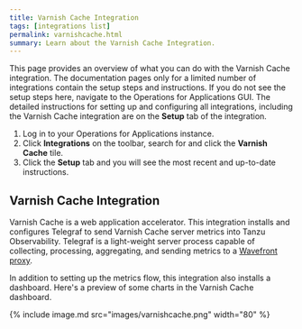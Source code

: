```yaml
---
title: Varnish Cache Integration
tags: [integrations list]
permalink: varnishcache.html
summary: Learn about the Varnish Cache Integration.
---
```


This page provides an overview of what you can do with the Varnish Cache integration. The documentation pages only for a limited number of integrations contain the setup steps and instructions. If you do not see the setup steps here, navigate to the Operations for Applications GUI. The detailed instructions for setting up and configuring all integrations, including the Varnish Cache integration are on the **Setup** tab of the integration.

1. Log in to your Operations for Applications instance. 
2. Click **Integrations** on the toolbar, search for and click the **Varnish Cache** tile. 
3. Click the **Setup** tab and you will see the most recent and up-to-date instructions.

## Varnish Cache Integration

Varnish Cache is a web application accelerator. This integration installs and configures Telegraf to send Varnish Cache server metrics into Tanzu Observability. Telegraf is a light-weight server process capable of collecting, processing, aggregating, and sending metrics to a [Wavefront proxy](https://docs.wavefront.com/proxies.html).

In addition to setting up the metrics flow, this integration also installs a dashboard. Here's a preview of some charts in the Varnish Cache dashboard.

{% include image.md src="images/varnishcache.png" width="80" %}




